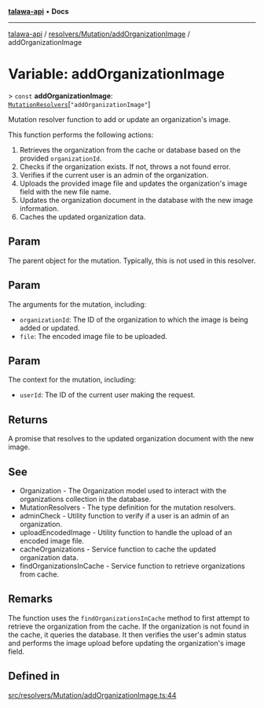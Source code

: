 [**talawa-api**](../../../../README.md) • **Docs**

***

[talawa-api](../../../../modules.md) / [resolvers/Mutation/addOrganizationImage](../README.md) / addOrganizationImage

# Variable: addOrganizationImage

\> `const` **addOrganizationImage**: [`MutationResolvers`](../../../../types/generatedGraphQLTypes/type-aliases/MutationResolvers.md)\[`"addOrganizationImage"`\]

Mutation resolver function to add or update an organization's image.

This function performs the following actions:
1. Retrieves the organization from the cache or database based on the provided `organizationId`.
2. Checks if the organization exists. If not, throws a not found error.
3. Verifies if the current user is an admin of the organization.
4. Uploads the provided image file and updates the organization's image field with the new file name.
5. Updates the organization document in the database with the new image information.
6. Caches the updated organization data.

## Param

The parent object for the mutation. Typically, this is not used in this resolver.

## Param

The arguments for the mutation, including:
  - `organizationId`: The ID of the organization to which the image is being added or updated.
  - `file`: The encoded image file to be uploaded.

## Param

The context for the mutation, including:
  - `userId`: The ID of the current user making the request.

## Returns

A promise that resolves to the updated organization document with the new image.

## See

 - Organization - The Organization model used to interact with the organizations collection in the database.
 - MutationResolvers - The type definition for the mutation resolvers.
 - adminCheck - Utility function to verify if a user is an admin of an organization.
 - uploadEncodedImage - Utility function to handle the upload of an encoded image file.
 - cacheOrganizations - Service function to cache the updated organization data.
 - findOrganizationsInCache - Service function to retrieve organizations from cache.

## Remarks

The function uses the `findOrganizationsInCache` method to first attempt to retrieve the organization from the cache.
If the organization is not found in the cache, it queries the database.
It then verifies the user's admin status and performs the image upload before updating the organization's image field.

## Defined in

[src/resolvers/Mutation/addOrganizationImage.ts:44](https://github.com/PalisadoesFoundation/talawa-api/blob/f4877b986932181336f42a7336754de05976cd97/src/resolvers/Mutation/addOrganizationImage.ts#L44)

